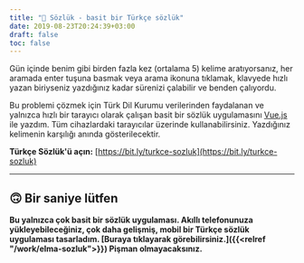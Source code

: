 ```yaml
---
title: "📖 Sözlük - basit bir Türkçe sözlük"
date: 2019-08-23T20:24:39+03:00
draft: false
toc: false
---
```


Gün içinde benim gibi birden fazla kez (ortalama 5) kelime aratıyorsanız, her aramada enter tuşuna basmak veya arama ikonuna tıklamak, klavyede hızlı yazan biriyseniz yazdığınız kadar sürenizi çalabilir ve benden çalıyordu.

Bu problemi çözmek için Türk Dil Kurumu verilerinden faydalanan ve yalnızca hızlı bir tarayıcı olarak çalışan basit bir sözlük uygulamasını [Vue.js](https://vuejs.org/) ile yazdım. Tüm cihazlardaki tarayıcılar üzerinde kullanabilirsiniz. Yazdığınız kelimenin karşılığı anında gösterilecektir.

__Türkçe Sözlük'ü açın:__ [https://bit.ly/turkce-sozluk](https://bit.ly/turkce-sozluk)

***

## 🙃 Bir saniye lütfen
__Bu yalnızca çok basit bir sözlük uygulaması. Akıllı telefonunuza yükleyebileceğiniz, çok daha gelişmiş, mobil bir Türkçe sözlük uygulaması tasarladım. [Buraya tıklayarak görebilirsiniz.]({{<relref "/work/elma-sozluk">}}) Pişman olmayacaksınız.__
